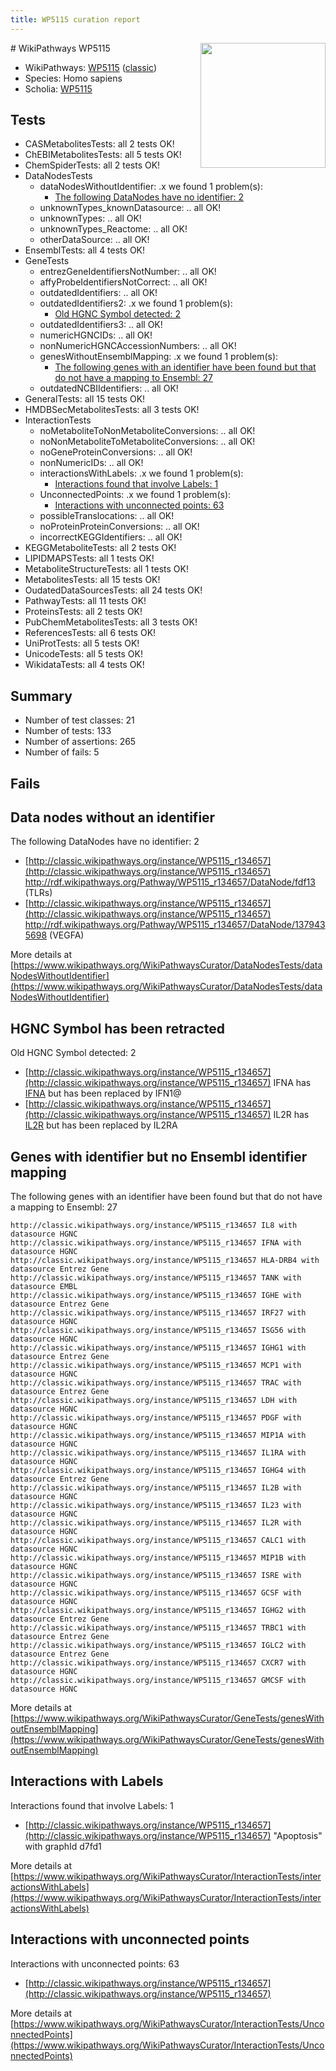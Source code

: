 ```yaml
---
title: WP5115 curation report
---
```


<img style="float: right; width: 200px" src="https://upload.wikimedia.org/wikipedia/commons/thumb/8/83/Wplogo_with_text_500.png/640px-Wplogo_with_text_500.png" />
# WikiPathways WP5115

* WikiPathways: [WP5115](https://wikipathways.org/pathways/WP5115) ([classic](https://classic.wikipathways.org/instance/WP5115))
* Species: Homo sapiens
* Scholia: [WP5115](https://scholia.toolforge.org/wikipathways/WP5115)
## Tests
* CASMetabolitesTests: all 2 tests OK!
* ChEBIMetabolitesTests: all 5 tests OK!
* ChemSpiderTests: all 2 tests OK!
* DataNodesTests
    * dataNodesWithoutIdentifier: .x we found 1 problem(s):
        * [The following DataNodes have no identifier: 2](#d2d32fa1)
    * unknownTypes_knownDatasource: .. all OK!
    * unknownTypes: .. all OK!
    * unknownTypes_Reactome: .. all OK!
    * otherDataSource: .. all OK!
* EnsemblTests: all 4 tests OK!
* GeneTests
    * entrezGeneIdentifiersNotNumber: .. all OK!
    * affyProbeIdentifiersNotCorrect: .. all OK!
    * outdatedIdentifiers: .. all OK!
    * outdatedIdentifiers2: .x we found 1 problem(s):
        * [Old HGNC Symbol detected: 2](#ccd31739)
    * outdatedIdentifiers3: .. all OK!
    * numericHGNCIDs: .. all OK!
    * nonNumericHGNCAccessionNumbers: .. all OK!
    * genesWithoutEnsemblMapping: .x we found 1 problem(s):
        * [The following genes with an identifier have been found but that do not have a mapping to Ensembl: 27](#c4e54333)
    * outdatedNCBIIdentifiers: .. all OK!
* GeneralTests: all 15 tests OK!
* HMDBSecMetabolitesTests: all 3 tests OK!
* InteractionTests
    * noMetaboliteToNonMetaboliteConversions: .. all OK!
    * noNonMetaboliteToMetaboliteConversions: .. all OK!
    * noGeneProteinConversions: .. all OK!
    * nonNumericIDs: .. all OK!
    * interactionsWithLabels: .x we found 1 problem(s):
        * [Interactions found that involve Labels: 1](#630d2678)
    * UnconnectedPoints: .x we found 1 problem(s):
        * [Interactions with unconnected points: 63](#7f1d4115)
    * possibleTranslocations: .. all OK!
    * noProteinProteinConversions: .. all OK!
    * incorrectKEGGIdentifiers: .. all OK!
* KEGGMetaboliteTests: all 2 tests OK!
* LIPIDMAPSTests: all 1 tests OK!
* MetaboliteStructureTests: all 1 tests OK!
* MetabolitesTests: all 15 tests OK!
* OudatedDataSourcesTests: all 24 tests OK!
* PathwayTests: all 11 tests OK!
* ProteinsTests: all 2 tests OK!
* PubChemMetabolitesTests: all 3 tests OK!
* ReferencesTests: all 6 tests OK!
* UniProtTests: all 5 tests OK!
* UnicodeTests: all 5 tests OK!
* WikidataTests: all 4 tests OK!


## Summary

* Number of test classes: 21
* Number of tests: 133
* Number of assertions: 265
* Number of fails: 5

## Fails

<a name="d2d32fa1" />

## Data nodes without an identifier

The following DataNodes have no identifier: 2

* [http://classic.wikipathways.org/instance/WP5115_r134657](http://classic.wikipathways.org/instance/WP5115_r134657) http://rdf.wikipathways.org/Pathway/WP5115_r134657/DataNode/fdf13 (TLRs)
* [http://classic.wikipathways.org/instance/WP5115_r134657](http://classic.wikipathways.org/instance/WP5115_r134657) http://rdf.wikipathways.org/Pathway/WP5115_r134657/DataNode/1379435698 (VEGFA)


More details at [https://www.wikipathways.org/WikiPathwaysCurator/DataNodesTests/dataNodesWithoutIdentifier](https://www.wikipathways.org/WikiPathwaysCurator/DataNodesTests/dataNodesWithoutIdentifier)

<a name="ccd31739" />

## HGNC Symbol has been retracted

Old HGNC Symbol detected: 2

* [http://classic.wikipathways.org/instance/WP5115_r134657](http://classic.wikipathways.org/instance/WP5115_r134657) IFNA has [IFNA](https://bioregistry.io/hgnc.symbol:IFNA) but has been replaced by IFN1@
* [http://classic.wikipathways.org/instance/WP5115_r134657](http://classic.wikipathways.org/instance/WP5115_r134657) IL2R has [IL2R](https://bioregistry.io/hgnc.symbol:IL2R) but has been replaced by IL2RA


<a name="c4e54333" />

## Genes with identifier but no Ensembl identifier mapping

The following genes with an identifier have been found but that do not have a mapping to Ensembl: 27
```
http://classic.wikipathways.org/instance/WP5115_r134657 IL8 with datasource HGNC
http://classic.wikipathways.org/instance/WP5115_r134657 IFNA with datasource HGNC
http://classic.wikipathways.org/instance/WP5115_r134657 HLA-DRB4 with datasource Entrez Gene
http://classic.wikipathways.org/instance/WP5115_r134657 TANK with datasource EMBL
http://classic.wikipathways.org/instance/WP5115_r134657 IGHE with datasource Entrez Gene
http://classic.wikipathways.org/instance/WP5115_r134657 IRF27 with datasource HGNC
http://classic.wikipathways.org/instance/WP5115_r134657 ISG56 with datasource HGNC
http://classic.wikipathways.org/instance/WP5115_r134657 IGHG1 with datasource Entrez Gene
http://classic.wikipathways.org/instance/WP5115_r134657 MCP1 with datasource HGNC
http://classic.wikipathways.org/instance/WP5115_r134657 TRAC with datasource Entrez Gene
http://classic.wikipathways.org/instance/WP5115_r134657 LDH with datasource HGNC
http://classic.wikipathways.org/instance/WP5115_r134657 PDGF with datasource HGNC
http://classic.wikipathways.org/instance/WP5115_r134657 MIP1A with datasource HGNC
http://classic.wikipathways.org/instance/WP5115_r134657 IL1RA with datasource HGNC
http://classic.wikipathways.org/instance/WP5115_r134657 IGHG4 with datasource Entrez Gene
http://classic.wikipathways.org/instance/WP5115_r134657 IL2B with datasource HGNC
http://classic.wikipathways.org/instance/WP5115_r134657 IL23 with datasource HGNC
http://classic.wikipathways.org/instance/WP5115_r134657 IL2R with datasource HGNC
http://classic.wikipathways.org/instance/WP5115_r134657 CALC1 with datasource HGNC
http://classic.wikipathways.org/instance/WP5115_r134657 MIP1B with datasource HGNC
http://classic.wikipathways.org/instance/WP5115_r134657 ISRE with datasource HGNC
http://classic.wikipathways.org/instance/WP5115_r134657 GCSF with datasource HGNC
http://classic.wikipathways.org/instance/WP5115_r134657 IGHG2 with datasource Entrez Gene
http://classic.wikipathways.org/instance/WP5115_r134657 TRBC1 with datasource Entrez Gene
http://classic.wikipathways.org/instance/WP5115_r134657 IGLC2 with datasource Entrez Gene
http://classic.wikipathways.org/instance/WP5115_r134657 CXCR7 with datasource HGNC
http://classic.wikipathways.org/instance/WP5115_r134657 GMCSF with datasource HGNC
```

More details at [https://www.wikipathways.org/WikiPathwaysCurator/GeneTests/genesWithoutEnsemblMapping](https://www.wikipathways.org/WikiPathwaysCurator/GeneTests/genesWithoutEnsemblMapping)

<a name="630d2678" />

## Interactions with Labels

Interactions found that involve Labels: 1

* [http://classic.wikipathways.org/instance/WP5115_r134657](http://classic.wikipathways.org/instance/WP5115_r134657) "Apoptosis" with graphId d7fd1


More details at [https://www.wikipathways.org/WikiPathwaysCurator/InteractionTests/interactionsWithLabels](https://www.wikipathways.org/WikiPathwaysCurator/InteractionTests/interactionsWithLabels)

<a name="7f1d4115" />

## Interactions with unconnected points

Interactions with unconnected points: 63

* [http://classic.wikipathways.org/instance/WP5115_r134657](http://classic.wikipathways.org/instance/WP5115_r134657)


More details at [https://www.wikipathways.org/WikiPathwaysCurator/InteractionTests/UnconnectedPoints](https://www.wikipathways.org/WikiPathwaysCurator/InteractionTests/UnconnectedPoints)

